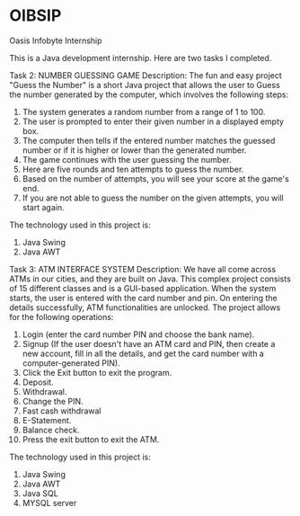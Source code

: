# OIBSIP
Oasis Infobyte Internship

This is a Java development internship. Here are two tasks I completed.

Task 2: NUMBER GUESSING GAME
Description:
The fun and easy project "Guess the Number" is a short Java project that allows the user to
Guess the number generated by the computer, which involves the following steps:
1. The system generates a random number from a range of 1 to 100.
2. The user is prompted to enter their given number in a displayed empty box.
3. The computer then tells if the entered number matches the guessed number or if it is
higher or lower than the generated number.
4. The game continues with the user guessing the number.
5. Here are five rounds and ten attempts to guess the number.
6. Based on the number of attempts, you will see your score at the game's end.
7. If you are not able to guess the number on the given attempts, you will start again.

The technology used in this project is:
1. Java Swing
2. Java AWT

Task 3: ATM INTERFACE SYSTEM
Description:
We have all come across ATMs in our cities, and they are built on Java. This complex project consists of
15 different classes and is a GUI-based application. When the system starts, the user is
entered with the card number and pin. On entering the details successfully, ATM functionalities
are unlocked. The project allows for the following operations:
1. Login (enter the card number PIN and choose the bank name).
2. Signup (If the user doesn't have an ATM card and PIN, then create a new account, fill in all the details, and get the card number with a computer-generated PIN).
3. Click the Exit button to exit the program.
4. Deposit.
5. Withdrawal.
6. Change the PIN.
7. Fast cash withdrawal
8. E-Statement.
9. Balance check.
10. Press the exit button to exit the ATM.

The technology used in this project is:
1. Java Swing
2. Java AWT
3. Java SQL
4. MYSQL server
